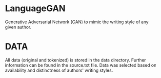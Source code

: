 # LanguageGAN
Generative Adversarial Network (GAN) to mimic the writing style of any given author.


# DATA
All data (original and tokenized) is stored in the data directory. Further information can be found in the source.txt file. Data was selected based on availability and distinctness of authors' writing styles.